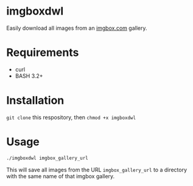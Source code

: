 # imgboxdwl

Easily download all images from an [imgbox.com](http://imgbox.com/) gallery.

# Requirements

- curl
- BASH 3.2+

# Installation

`git clone` this respository, then `chmod +x imgboxdwl`

# Usage

```bash
./imgboxdwl imgbox_gallery_url
```

This will save all images from the URL `imgbox_gallery_url` to a directory with the same
name of that imgbox gallery.